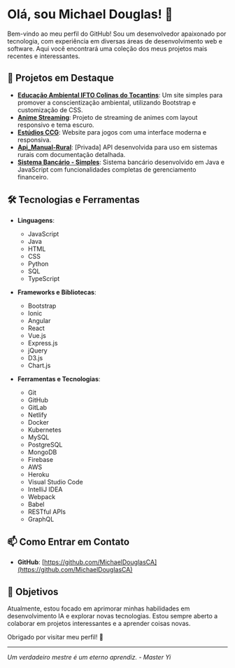 # Olá, sou Michael Douglas! 👋

Bem-vindo ao meu perfil do GitHub! Sou um desenvolvedor apaixonado por tecnologia, com experiência em diversas áreas de desenvolvimento web e software. Aqui você encontrará uma coleção dos meus projetos mais recentes e interessantes.

## 🚀 Projetos em Destaque

- **[Educação Ambiental IFTO Colinas do Tocantins](https://michaeldouglasca.github.io/Educacao-Ambiental-IFTO-Colinas-do-Tocantins/)**: Um site simples para promover a conscientização ambiental, utilizando Bootstrap e customização de CSS.
- **[Anime Streaming](https://ccg-studios.netlify.app/)**: Projeto de streaming de animes com layout responsivo e tema escuro.
- **[Estúdios CCG](https://ccg-studios.netlify.app/)**: Website para jogos com uma interface moderna e responsiva.
- **[Api_Manual-Rural](#)**: [Privada] API desenvolvida para uso em sistemas rurais com documentação detalhada.
- **[Sistema Bancário - Simples](https://github.com/MichaelDouglasCA/Sistema-Bancario)**: Sistema bancário desenvolvido em Java e JavaScript com funcionalidades completas de gerenciamento financeiro.

## 🛠 Tecnologias e Ferramentas

- **Linguagens**: 
  - JavaScript
  - Java
  - HTML
  - CSS
  - Python
  - SQL
  - TypeScript

- **Frameworks e Bibliotecas**: 
  - Bootstrap
  - Ionic
  - Angular
  - React
  - Vue.js
  - Express.js
  - jQuery
  - D3.js
  - Chart.js

- **Ferramentas e Tecnologias**: 
  - Git
  - GitHub
  - GitLab
  - Netlify
  - Docker
  - Kubernetes
  - MySQL
  - PostgreSQL
  - MongoDB
  - Firebase
  - AWS
  - Heroku
  - Visual Studio Code
  - IntelliJ IDEA
  - Webpack
  - Babel
  - RESTful APIs
  - GraphQL

## 📫 Como Entrar em Contato

- **GitHub**: [https://github.com/MichaelDouglasCA](https://github.com/MichaelDouglasCA)

## 🎯 Objetivos

Atualmente, estou focado em aprimorar minhas habilidades em desenvolvimento IA e explorar novas tecnologias. Estou sempre aberto a colaborar em projetos interessantes e a aprender coisas novas.

Obrigado por visitar meu perfil! 🚀

---

*Um verdadeiro mestre é um eterno aprendiz. - Master Yi*
